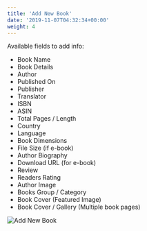 ```yaml
---
title: 'Add New Book'
date: '2019-11-07T04:32:34+00:00'
weight: 4
---
```



Available fields to add info:

- Book Name
- Book Details
- Author
- Published On
- Publisher
- Translator
- ISBN
- ASIN
- Total Pages / Length
- Country
- Language
- Book Dimensions
- File Size (if e-book)
- Author Biography
- Download URL (for e-book)
- Review
- Readers Rating
- Author Image
- Books Group / Category
- Book Cover (Featured Image)
- Book Cover / Gallery (Multiple book pages)

![Add New Book](http://bookshowcase.gsplugins.com/wp-content/uploads/2015/11/Add-new-book.png)